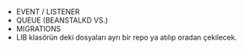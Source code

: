 -   EVENT / LISTENER
-   QUEUE (BEANSTALKD VS.)
-   MIGRATIONS
-   LIB klasörün deki dosyaları ayrı bir repo ya atılıp oradan çekilecek.